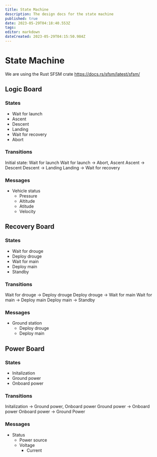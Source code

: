 ```yaml
---
title: State Machine
description: The design docs for the state machine
published: true
date: 2023-05-29T04:18:40.553Z
tags: 
editor: markdown
dateCreated: 2023-05-29T04:15:50.984Z
---
```


# State Machine 
We are using the Rust SFSM crate https://docs.rs/sfsm/latest/sfsm/
## Logic Board
### States
- Wait for launch
- Ascent
- Descent 
- Landing 
- Wait for recovery 
- Abort 
### Transitions 
Initial state: Wait for launch 
Wait for launch -> Abort, Ascent 
Ascent -> Descent 
Descent -> Landing 
Landing -> Wait for recovery 
### Messages
- Vehicle status
	- Pressure 
  - Altitude 
  - Atitude 
  - Velocity  
## Recovery Board
### States
- Wait for drouge 
- Deploy drouge
- Wait for main
- Deploy main 
- Standby
### Transitions 
Wait for drouge -> Deploy drouge 
Deploy drouge -> Wait for main
Wait for main -> Deploy main
Deploy main -> Standby 
### Messages
- Ground station
	- Deploy drouge 
  - Deploy main 
  
## Power Board
### States
- Initalization 
- Ground power
- Onboard power 
### Transitions 
Initalization -> Ground power, Onboard power
Ground power -> Onboard power
Onboard power -> Ground Power 
### Messages 
- Status
	- Power source
  - Voltage
 	- Current
